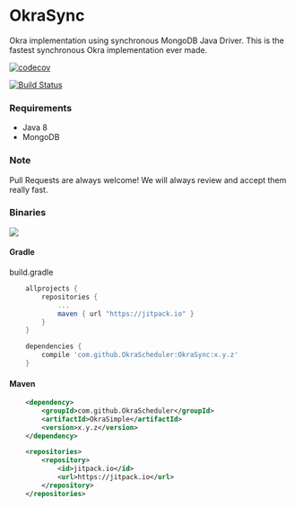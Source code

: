 # OkraSync

Okra implementation using synchronous MongoDB Java Driver.
This is the fastest synchronous Okra implementation ever made.

[![codecov](https://codecov.io/gh/OkraScheduler/OkraSimple/branch/master/graph/badge.svg)](https://codecov.io/gh/OkraScheduler/OkraSimple)

[![Build Status](https://travis-ci.org/OkraScheduler/OkraSimple.svg?branch=master)](https://travis-ci.org/OkraScheduler/OkraSimple)

### Requirements

* Java 8
* MongoDB

### Note 

Pull Requests are always welcome! We will always review and accept them really fast.

### Binaries

[![](https://jitpack.io/v/OkraScheduler/OkraSimple.svg)](https://jitpack.io/#OkraScheduler/OkraSimple)

#### Gradle
build.gradle
```groovy
    allprojects {
        repositories {
            ...
            maven { url "https://jitpack.io" }
        }
    }
```

```groovy
    dependencies {
        compile 'com.github.OkraScheduler:OkraSync:x.y.z'
    }
```

#### Maven
```xml
	<dependency>
	    <groupId>com.github.OkraScheduler</groupId>
	    <artifactId>OkraSimple</artifactId>
	    <version>x.y.z</version>
	</dependency>

	<repositories>
		<repository>
		    <id>jitpack.io</id>
		    <url>https://jitpack.io</url>
		</repository>
	</repositories>
```